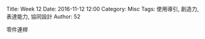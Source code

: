 Title: Week 12
Date: 2016-11-12 12:00
Category: Misc
Tags: 使用導引, 創造力, 表達能力, 協同設計
Author: 52

<p>零件連桿<p>
<p>


</p>
